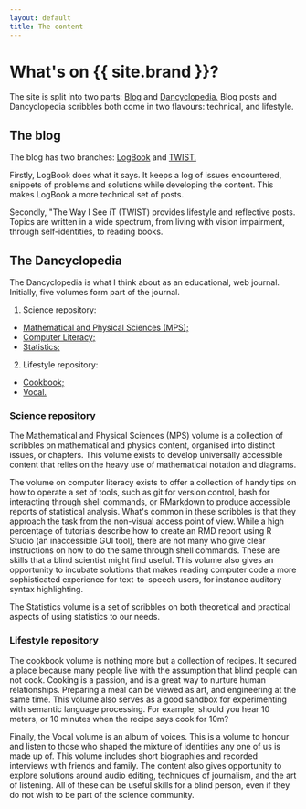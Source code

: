 ```yaml
---
layout: default
title: The content
---
```


# What's on {{ site.brand }}?

The site is split into two parts: [Blog](../blog/blog.html) and [Dancyclopedia.](../dancyclopedia/dancyclopedia.html)
Blog posts and Dancyclopedia scribbles both come in two flavours: technical, and lifestyle. 

## The blog

The blog has two branches: [LogBook](../blog/project-log/project-log.html) and [TWIST.](../blog/twist/twist.html)

Firstly, LogBook does what it says.
It keeps a log of issues encountered, snippets of problems and solutions while developing the content.
This makes LogBook a more technical set of posts.

Secondly, "The Way I See iT (TWIST) provides lifestyle and reflective posts.
Topics are written in a wide spectrum, from living with vision impairment, through self-identities, to reading books.

## The Dancyclopedia

The Dancyclopedia is what I think about as an educational, web journal.
Initially, five volumes form part of the journal.

1. Science repository:
 * [Mathematical and Physical Sciences (MPS);](../dancyclopedia/MPS/MPS.html)
 * [Computer Literacy;](../dancyclopedia/CL/CL.html)
 * [Statistics;](../dancyclopedia/statistics/statistics.html)
2. Lifestyle repository:
 * [Cookbook;](../dancyclopedia/cookbook/cookbook/html)
 * [Vocal.](../dancyclopedia/vocal/vocal.html)

### Science repository

The Mathematical and Physical Sciences (MPS) volume is a collection of scribbles on mathematical and physics content, organised into distinct issues, or chapters.
This volume exists to develop universally accessible content that relies on the heavy use of mathematical notation and diagrams.

The volume on computer literacy exists to offer a collection of handy tips on how to operate a set of tools, such as git for version control, bash for interacting through shell commands, or RMarkdown to produce accessible reports of statistical analysis.
What's common in these scribbles is that they approach the task from the non-visual access point of view.
While a high percentage of tutorials describe how to create an RMD report using R Studio (an inaccessible GUI tool), there are not many who give clear instructions on how to do the same through shell commands.
These are skills that a blind scientist might find useful.
This volume also gives an opportunity to incubate solutions that makes reading computer code a more sophisticated experience for text-to-speech users, for instance auditory syntax highlighting.

The Statistics volume is a set of scribbles on both theoretical and practical aspects of using statistics to our needs.

### Lifestyle repository

The cookbook volume is nothing more but a collection of recipes.
It secured a place because many people live with the assumption that blind people can not cook.
Cooking is a passion, and is a great way to nurture human relationships.
Preparing a meal can be viewed as art, and engineering at the same time.
This volume also serves as a good sandbox for experimenting with semantic language processing.
For example, should you hear 10 meters, or 10 minutes when the recipe says cook for 10m?

Finally, the Vocal volume is an album of voices.
This is a volume to honour and listen to those who shaped the mixture of identities any one of us is made up of.
This volume includes short biographies and recorded interviews with friends and family.
The content also gives opportunity to explore solutions around audio editing, techniques of journalism, and the art of listening.
All of these can be useful skills for a blind person, even if they do not wish to be part of the science community.